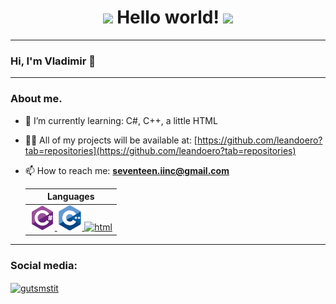 ### <h1 align="center"><img src="https://github.com/TheDudeThatCode/TheDudeThatCode/blob/master/Assets/Hi.gif" width="29px"> Hello world!&nbsp;<img src="https://github.com/TheDudeThatCode/TheDudeThatCode/blob/master/Assets/Earth.gif" width="24px"></h1>
-----
### Hi, I'm Vladimir 🦦
-----
### About me.
- 🌱 I’m currently learning: C#, C++, a little HTML

- 👨‍💻 All of my projects will be available at: [https://github.com/leandoero?tab=repositories](https://github.com/leandoero?tab=repositories)

- 📫 How to reach me: **seventeen.iinc@gmail.com**
  
  | Languages |
  | :---: |
  |</a> <a href="https://www.w3schools.com/cs/" target="_blank" rel="noreferrer"> <img src="https://raw.githubusercontent.com/devicons/devicon/master/icons/csharp/csharp-original.svg" alt="csharp" width="40" height="40"/> </a> <a href="https://www.w3schools.com/cpp/" target="_blank" rel="noreferrer"> <img src="https://raw.githubusercontent.com/devicons/devicon/master/icons/cplusplus/cplusplus-original.svg" alt="cplusplus" width="40" height="40"/> </a> <a href="https://www.w3schools.com/html/" target="_blank" rel="noreferrer"> <img src="https://raw.githubusercontent.com/devicons/devicon/master/icons/html/html-original.svg" alt="html" width="40" height="40"/>|
-----
<h3 align="left">Social media:</h3>
<p align="left">
<a href="https://t.me/gutsmstit" target="blank"><img align="center" src="https://cdn.worldvectorlogo.com/logos/telegram-1.svg" alt="gutsmstit" height="30" width="40" /></a>

